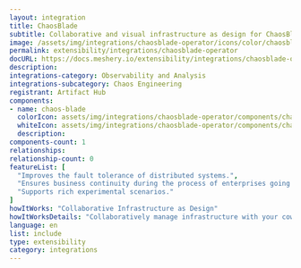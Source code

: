 ```yaml
---
layout: integration
title: ChaosBlade
subtitle: Collaborative and visual infrastructure as design for ChaosBlade
image: /assets/img/integrations/chaosblade-operator/icons/color/chaosblade-operator-color.svg
permalink: extensibility/integrations/chaosblade-operator
docURL: https://docs.meshery.io/extensibility/integrations/chaosblade-operator
description: 
integrations-category: Observability and Analysis
integrations-subcategory: Chaos Engineering
registrant: Artifact Hub
components: 
- name: chaos-blade
  colorIcon: assets/img/integrations/chaosblade-operator/components/chaos-blade/icons/color/chaos-blade-color.svg
  whiteIcon: assets/img/integrations/chaosblade-operator/components/chaos-blade/icons/white/chaos-blade-white.svg
  description: 
components-count: 1
relationships: 
relationship-count: 0
featureList: [
  "Improves the fault tolerance of distributed systems.",
  "Ensures business continuity during the process of enterprises going to cloud or moving to cloud native systems.",
  "Supports rich experimental scenarios."
]
howItWorks: "Collaborative Infrastructure as Design"
howItWorksDetails: "Collaboratively manage infrastructure with your coworkers synchronously sharing the same designs."
language: en
list: include
type: extensibility
category: integrations
---
```

